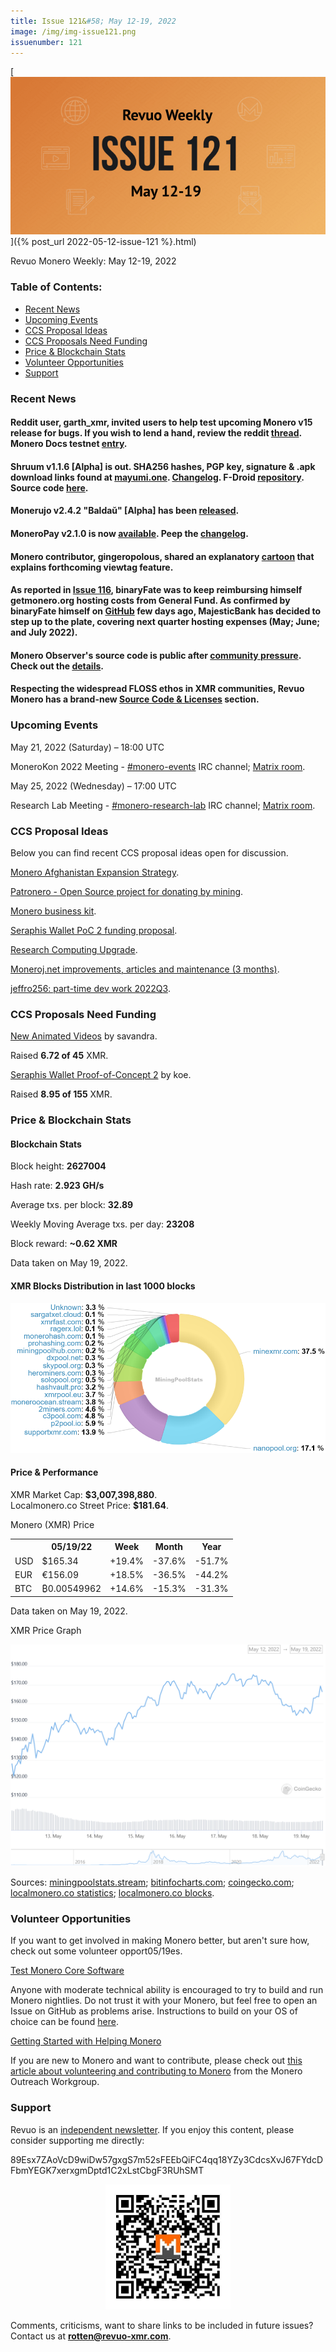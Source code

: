 ```yaml
---
title: Issue 121&#58; May 12-19, 2022
image: /img/img-issue121.png
issuenumber: 121
---
```

[<img src="/img/img-issue121.png" alt="Revuo Monero Weekly #121 Slide" class="img-lead">]({% post_url 2022-05-12-issue-121 %}.html)

<p class="text-lead">Revuo Monero Weekly: May 12-19, 2022</p>
<!--more-->

<h3>Table of Contents:</h3>
<ul class="contents">
    <li><a href="#news">Recent News</a></li>
    <li><a href="#events">Upcoming Events</a></li>
    <li><a href="#ideas">CCS Proposal Ideas</a></li>
    <li><a href="#proposals">CCS Proposals Need Funding</a></li>
    <li><a href="#stats">Price & Blockchain Stats</a></li>
    <li><a href="#volunteer">Volunteer Opportunities</a></li>
    <li><a href="#support">Support</a></li>
</ul>

<h3 id="news">Recent News</h3>

<div class="newsbyte">
    <h4>Reddit user, garth_xmr, invited users to help test upcoming Monero v15 release for bugs. If you wish to lend a hand, review the reddit <a href="https://teddit.adminforge.de/r/Monero/comments/uqznue/help_test_the_upcoming_major_monero_release_for/" target="_blank">thread</a>. Monero Docs testnet <a href="https://monerodocs.org/infrastructure/networks/#testnet" target="_blank">entry</a>.</h4>
</div>

<div class="newsbyte">
    <h4>Shruum v1.1.6 [Alpha] is out. SHA256 hashes, PGP key, signature & .apk download links found at <a href="https://mayumi.one/" target="_blank">mayumi.one</a>. <a href="https://txt.t0.vc/PIBC" target="_blank">Changelog</a>. F-Droid <a href="https://mayumi.one/fdroid/repo?fingerprint=8D4981D23E8C15CEAC658681A7545B95E328759058F9DDA545CE557D643B7935" target="_blank">repository</a>. Source code <a href="https://git.mayumi.one/mayumi/shruum" target="_blank">here</a>.</h4>
</div>

<div class="newsbyte">
    <h4>Monerujo v2.4.2 "Baldaŭ" [Alpha] has been <a href="https://github.com/m2049r/xmrwallet/releases/tag/v2.4.2" target="_blank">released</a>.</h4>
</div>

<div class="newsbyte">
    <h4>MoneroPay v2.1.0 is now <a href="https://gitlab.com/moneropay/moneropay/-/tree/v2.1.0" target="_blank">available</a>. Peep the <a href="https://txt.t0.vc/BACD" target="_blank">changelog</a>.</h4>
</div>

<div class="newsbyte">
    <h4>Monero contributor, gingeropolous, shared an explanatory <a href="https://moneroworld.com/viewtag_cartoon.html" target="_blank">cartoon</a> that explains forthcoming viewtag feature.</h4>
</div>

<div class="newsbyte">
    <h4>As reported in <a href="https://revuo-xmr.com/issue-116.html" target="_blank">Issue 116</a>, binaryFate was to keep reimbursing himself getmonero.org hosting costs from General Fund. As confirmed by binaryFate himself on <a href="https://github.com/monero-project/monero-site/pull/1952#issuecomment-1111334090" target="_blank">GitHub</a> few days ago, MajesticBank has decided to step up to the plate, covering next quarter hosting expenses (May; June; and July 2022).</h4>
</div>

<div class="newsbyte">
    <h4>Monero Observer's source code is public after <a href="https://teddit.adminforge.de/r/Monero/comments/uohuns/monero_observer_closed_source/">community pressure</a>. Check out the <a href="https://www.monero.observer/monero-observer-self-hosted-git-server/" target="_blank">details</a>.</h4>
</div>

<div class="newsbyte">
    <h4>Respecting the widespread FLOSS ethos in XMR communities, Revuo Monero has a brand-new <a href="https://revuo-xmr.com/source/">Source Code & Licenses</a> section.</h4>
</div>

<h3 id="events">Upcoming Events</h3>

<div class="event">
    <p class="date" markdown="1">May 21, 2022 (Saturday) – 18:00 UTC</p>
    <p markdown="1">MoneroKon 2022 Meeting - <a href="irc://irc.libera.chat/#monero-events" target="_blank">#monero-events</a> IRC channel; <a href="https://matrix.to/#/#monero-events:monero.social" target="_blank">Matrix room</a>.</p>
</div>

<div class="event">
    <p class="date" markdown="1">May 25, 2022 (Wednesday) – 17:00 UTC</p>
    <p markdown="1">Research Lab Meeting - <a href="irc://irc.libera.chat/#monero-research-lab" target="_blank">#monero-research-lab</a> IRC channel; <a href="https://matrix.to/#/#monero-research-lab:monero.social" target="_blank">Matrix room</a>.</p>
</div>

<h3 id="ideas">CCS Proposal Ideas</h3>

<p>Below you can find recent CCS proposal ideas open for discussion.</p>

<div class="proposal">
<p><a href="https://repo.getmonero.org/monero-project/ccs-proposals/-/merge_requests/282" target="_blank">Monero Afghanistan Expansion Strategy</a>.</p>
</div>

<div class="proposal">
<p><a href="https://repo.getmonero.org/monero-project/ccs-proposals/-/merge_requests/310" target="_blank">Patronero - Open Source project for donating by mining</a>.</p>
</div>

<div class="proposal">
<p><a href="https://repo.getmonero.org/monero-project/ccs-proposals/-/merge_requests/311" target="_blank">Monero business kit</a>.</p>
</div>

<div class="proposal">
<p><a href="https://repo.getmonero.org/monero-project/ccs-proposals/-/merge_requests/314" target="_blank">Seraphis Wallet PoC 2 funding proposal</a>.</p>
</div>

<div class="proposal">
<p><a href="https://repo.getmonero.org/monero-project/ccs-proposals/-/merge_requests/317" target="_blank">Research Computing Upgrade</a>.</p>
</div>

<div class="proposal">
<p><a href="https://repo.getmonero.org/monero-project/ccs-proposals/-/merge_requests/318" target="_blank">Moneroj.net improvements, articles and maintenance (3 months)</a>.</p>
</div>

<div class="proposal">
<p><a href="https://repo.getmonero.org/monero-project/ccs-proposals/-/merge_requests/319" target="_blank">jeffro256: part-time dev work 2022Q3</a>.</p>
</div>

<h3 id="proposals">CCS Proposals Need Funding</h3>

<div class="proposal">
    <p><a href="https://ccs.getmonero.org/proposals/savandra-videos-for-monero.html" target="_blank">New Animated Videos</a> by savandra.</p>
    <p>Raised <b>6.72 of 45</b> XMR.</p>
</div>

<div class="proposal">
    <p><a href="https://ccs.getmonero.org/proposals/seraphis-wallet-poc-2.html" target="_blank">Seraphis Wallet Proof-of-Concept 2</a> by koe.</p>
    <p>Raised <b>8.95 of 155</b> XMR.</p>
</div>

<h3 id="stats">Price & Blockchain Stats</h3>

<h4 class="stat">Blockchain Stats</h4>

<div class="bcstats">
    <p>Block height: <b>2627004</b></p>
    <p>Hash rate: <b>2.923 GH/s</b></p>
    <p>Average txs. per block: <b>32.89</b></p>
    <p>Weekly Moving Average txs. per day: <b>23208</b></p>
    <p>Block reward: <b>~0.62 XMR</b></p>
</div>
<p class="note">Data taken on May 19, 2022.</p>

<h4 class="stat">XMR Blocks Distribution in last 1000 blocks</h4>
<p><img src="/img/hashrate-pool-distribution-0519.png" alt="Hashrate Pool Distribution Pie Chart"/></p>

<h4 class="stat" id="price-stat">Price & Performance</h4>

<div class="price-intro">XMR Market Cap: <b>$3,007,398,880</b>.<br/>Localmonero.co Street Price: <b>$181.64</b>.</div>

<p class="table-title">Monero (XMR) Price</p>
<table class="price-table">
  <tr class="row1">
    <th></th>
    <th>05/19/22</th>
    <th>Week</th>
    <th>Month</th>
    <th>Year</th>
  </tr>
  <tr>
    <td data-th="XMR to">USD</td>
    <td data-th="05/19/22">$165.34</td>
    <td data-th="Week" class="green">+19.4%</td>
    <td data-th="Month" class="red">-37.6%</td>
    <td data-th="Year" class="red">-51.7%</td>
  </tr>
  <tr class="row3">
    <td data-th="XMR to">EUR</td>
    <td data-th="05/19/22">€156.09</td>
    <td data-th="Week" class="green">+18.5%</td>
    <td data-th="Month" class="red">-36.5%</td>
    <td data-th="Year" class="red">-44.2%</td>
  </tr>
  <tr>
    <td data-th="XMR to">BTC</td>
    <td data-th="05/19/22">₿0.00549962</td>
    <td data-th="Week" class="green">+14.6%</td>
    <td data-th="Month" class="red">-15.3%</td>
    <td data-th="Year" class="red">-31.3%</td>
  </tr>
</table>
<p class="note">Data taken on May 19, 2022.</p>

<p class="table-title">XMR Price Graph</p>

![XMR Price Graph 05/12/22-05/19/22](/img/weekly-chart-0519.png "XMR Price Graph 05/12/22-05/19/22") 

Sources: <a href="https://miningpoolstats.stream/monero" target="_blank">miningpoolstats.stream</a>; <a href="https://bitinfocharts.com/monero/" target="_blank">bitinfocharts.com</a>; <a href="https://www.coingecko.com/en/coins/monero" target="_blank">coingecko.com</a>; <a href="https://localmonero.co/statistics" target="_blank">localmonero.co statistics</a>; <a href="https://localmonero.co/blocks" target="_blank">localmonero.co blocks</a>.

<h3 id="volunteer">Volunteer Opportunities</h3>

<p>If you want to get involved in making Monero better, but aren't sure how, check out some volunteer opport05/19es.</p>

<div class="newsbyte">
    <p class="date"><a href="https://github.com/monero-project/monero" target="_blank">Test Monero Core Software</a></p>
    <p>Anyone with moderate technical ability is encouraged to try to build and run Monero nightlies. Do not trust it with your Monero, but feel free to open an Issue on GitHub as problems arise. Instructions to build on your OS of choice can be found <a href="https://github.com/monero-project/monero#compiling-monero-from-source" target="_blank">here</a>. </p>
</div>

<div class="newsbyte">
    <p class="date"><a href="https://github.com/monero-project/monero" target="_blank">Getting Started with Helping Monero</a></p>
    <p>If you are new to Monero and want to contribute, please check out <a href="https://www.monerooutreach.org/stories/getting-started-helping-monero.php" target="_blank">this article about volunteering and contributing to Monero</a> from the Monero Outreach Workgroup. </p>
</div>

<h3 id="support">Support</h3>

<p markdown="1">Revuo is an <a href="https://revuo-xmr.com/support/">independent newsletter</a>. If you enjoy this content, please consider supporting me directly:</p>

<p class="address" markdown="1">89Esx7ZAoVcD9wiDw57gxgS7m52sFEEbQiFC4qq18YZy3CdcsXvJ67FYdcDFbmYEGK7xerxgmDptd1C2xLstCbgF3RUhSMT</p>

<p><center><a href="monero:89Esx7ZAoVcD9wiDw57gxgS7m52sFEEbQiFC4qq18YZy3CdcsXvJ67FYdcDFbmYEGK7xerxgmDptd1C2xLstCbgF3RUhSMT" class="qr"><img src="/img/donate-monero.jpg" style="max-width: 200px;"/></a></center></p>

Comments, criticisms, want to share links to be included in future issues? Contact us at **rotten@revuo-xmr.com**.